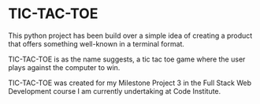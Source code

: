 # TIC-TAC-TOE

This python project has been build over a simple idea of creating a product that offers something well-known in a terminal format.

TIC-TAC-TOE is as the name suggests, a tic tac toe game where the user plays against the computer to win.

TIC-TAC-TOE was created for my Milestone Project 3 in the Full Stack Web Development course I am currently undertaking at Code Institute.